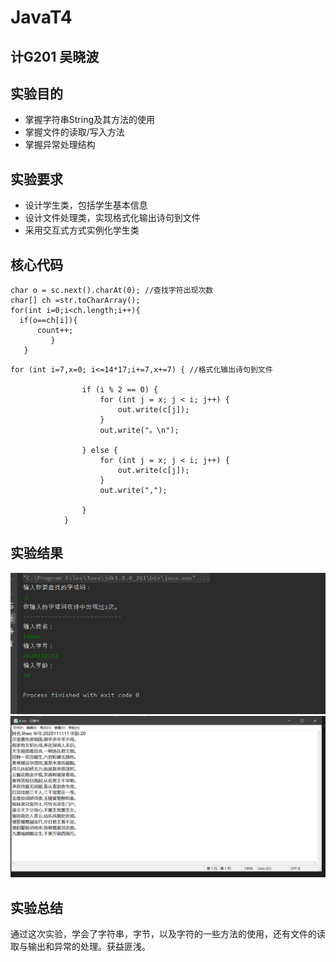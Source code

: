 # JavaT4

## 计G201 吴晓波

## 实验目的

* 掌握字符串String及其方法的使用
* 掌握文件的读取/写入方法
* 掌握异常处理结构


## 实验要求

* 设计学生类，包括学生基本信息
* 设计文件处理类，实现格式化输出诗句到文件
* 采用交互式方式实例化学生类

## 核心代码
```
char o = sc.next().charAt(0); //查找字符出现次数
char[] ch =str.toCharArray();
for(int i=0;i<ch.length;i++){
  if(o==ch[i]){
      count++;
         }
   }
```
```
for (int i=7,x=0; i<=14*17;i+=7,x+=7) { //格式化输出诗句到文件

                if (i % 2 == 0) {
                    for (int j = x; j < i; j++) {
                        out.write(c[j]);
                    }
                    out.write("。\n");

                } else {
                    for (int j = x; j < i; j++) {
                        out.write(c[j]);
                    }
                    out.write(",");

                }
            }
```
## 实验结果

![](https://github.com/INHOPEKEEP/JavaT4/blob/main/picture/001.PNG)
![](https://github.com/INHOPEKEEP/JavaT4/blob/main/picture/002.PNG)

## 实验总结
通过这次实验，学会了字符串，字节，以及字符的一些方法的使用，还有文件的读取与输出和异常的处理。获益匪浅。
